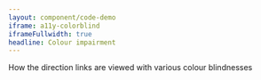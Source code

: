 ```yaml
---
layout: component/code-demo
iframe: a11y-colorblind
iframeFullwidth: true
headline: Colour impairment
---
```



How the direction links are viewed with various colour blindnesses
